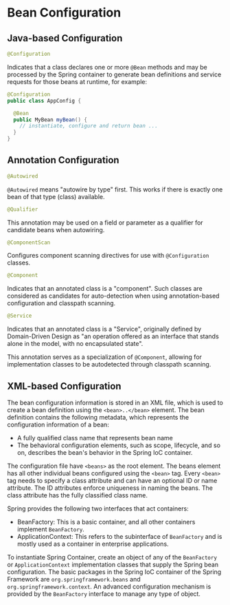 # Bean Configuration

## Java-based Configuration

```java
@Configuration
```
Indicates that a class declares one or more `@Bean` methods and may be processed by the Spring container to generate
bean definitions and service requests for those beans at runtime, for example:
```java
@Configuration
public class AppConfig {

  @Bean
  public MyBean myBean() {
    // instantiate, configure and return bean ...
  }
}
```

## Annotation Configuration

```java
@Autowired
```
`@Autowired` means "autowire by type" first.
This works if there is exactly one bean of that type (class) available.

```java
@Qualifier
```
This annotation may be used on a field or parameter as a qualifier for candidate beans when autowiring.

```java
@ComponentScan
```
Configures component scanning directives for use with `@Configuration` classes.

```java
@Component
```
Indicates that an annotated class is a "component".
Such classes are considered as candidates for auto-detection when using annotation-based configuration and classpath
scanning.

```java
@Service
```
Indicates that an annotated class is a "Service", originally defined by Domain-Driven Design as "an operation offered as
an interface that stands alone in the model, with no encapsulated state".

This annotation serves as a specialization of `@Component`, allowing for implementation classes to be autodetected
through classpath scanning.

## XML-based Configuration

The bean configuration information is stored in an XML file, which is used to create a bean definition using the
`<bean>..</bean>` element.
The bean definition contains the following metadata, which represents the configuration information of a bean:
* A fully qualified class name that represents bean name
* The behavioral configuration elements, such as scope, lifecycle, and so on, describes the bean's behavior in the
Spring IoC container.

The configuration file have `<beans>` as the root element.
The beans element has all other individual beans configured using the `<bean>` tag.
Every `<bean>` tag needs to specify a class attribute and can have an optional ID or name attribute.
The ID attributes enforce uniqueness in naming the beans.
The class attribute has the fully classified class name.

Spring provides the following two interfaces that act containers:
* BeanFactory: This is a basic container, and all other containers implement `BeanFactory`.
* ApplicationContext: This refers to the subinterface of `BeanFactory` and is mostly used as a container in enterprise
applications.

To instantiate Spring Container, create an object of any of the `BeanFactory` or `ApplicationContext` implementation
classes that supply the Spring bean configuration.
The basic packages in the Spring IoC container of the Spring Framework are `org.springframework.beans` and
`org.springframework.context`. An advanced configuration mechanism is provided by the `BeanFactory` interface to manage
any type of object.
